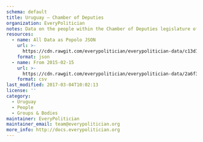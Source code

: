 ```yaml
---
schema: default
title: Uruguay — Chamber of Deputies
organization: EveryPolitician
notes: Data on the people within the Chamber of Deputies legislature of Uruguay.
resources:
  - name: All Data as Popolo JSON
    url: >-
      https://cdn.rawgit.com/everypolitician/everypolitician-data/c13d1ccc866a4ae068a80fc71e02f14514d0332b/data/Uruguay/Deputies/ep-popolo-v1.0.json
    format: json
  - name: From 2015-02-15
    url: >-
      https://cdn.rawgit.com/everypolitician/everypolitician-data/2a6f34042643f67caf6121c15573cf0eceb00599/data/Uruguay/Deputies/term-48.csv
    format: csv
last_modified: 2017-03-04T10:02:13
license: ''
category:
  - Uruguay
  - People
  - Groups & Bodies
maintainer: EveryPolitician
maintainer_email: team@everypolitician.org
more_info: http://docs.everypolitician.org
---
```

